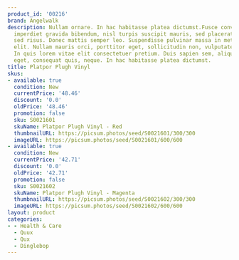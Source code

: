 ```yaml
---
product_id: '00216'
brand: Angelwalk
description: Nullam ornare. In hac habitasse platea dictumst.Fusce convallis, mauris
  imperdiet gravida bibendum, nisl turpis suscipit mauris, sed placerat ipsum urna
  sed risus. Donec mattis semper leo. Suspendisse pulvinar massa in metus. Quisque
  elit. Nullam mauris orci, porttitor eget, sollicitudin non, vulputate id, risus.
  In quis lorem vitae elit consectetuer pretium. Duis sapien sem, aliquet nec, commodo
  eget, consequat quis, neque. In hac habitasse platea dictumst.
title: Platpor Plugh Vinyl
skus:
- available: true
  condition: New
  currentPrice: '48.46'
  discount: '0.0'
  oldPrice: '48.46'
  promotion: false
  sku: S0021601
  skuName: Platpor Plugh Vinyl - Red
  thumbnailURL: https://picsum.photos/seed/S0021601/300/300
  imageURL: https://picsum.photos/seed/S0021601/600/600
- available: true
  condition: New
  currentPrice: '42.71'
  discount: '0.0'
  oldPrice: '42.71'
  promotion: false
  sku: S0021602
  skuName: Platpor Plugh Vinyl - Magenta
  thumbnailURL: https://picsum.photos/seed/S0021602/300/300
  imageURL: https://picsum.photos/seed/S0021602/600/600
layout: product
categories:
- - Health & Care
  - Quux
  - Qux
  - Dinglebop
---
```

